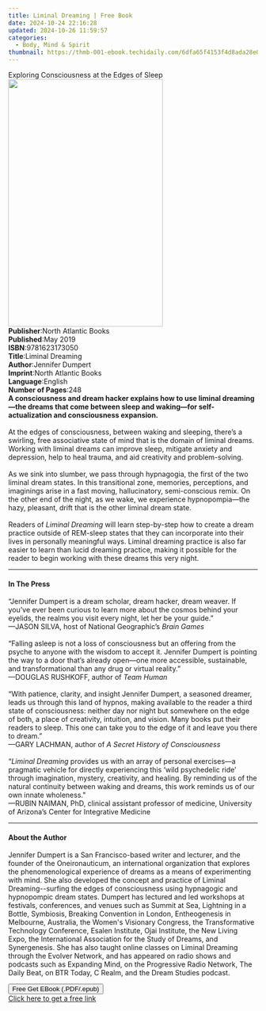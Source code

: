 ```yaml
---
title: Liminal Dreaming | Free Book
date: 2024-10-24 22:16:28
updated: 2024-10-26 11:59:57
categories:
  - Body, Mind & Spirit
thumbnail: https://thmb-001-ebook.techidaily.com/6dfa65f4153f4d8ada28e039bc739b42de5bf22a47fdb98e409576c377942e26.jpg
---
```

<main id="book-container">
  <div class="flex flex-col">
    <div class="book-brief flex-1 py-6 px-4 sm:p-6 md:py-10 md:px-8">
      <!-- brief-->
      <div class="book-brief-main">
        Exploring Consciousness at the Edges of Sleep
      </div>
    </div>
    <div
      class="book-meta-info flex-1 grid gap-4 col-start-1 col-end-3 row-start-1 sm:mb-6 sm:grid-cols-4 lg:gap-6 lg:col-start-2 lg:row-end-6 lg:row-span-6 lg:mb-0"
    >
      <div
        class="book-meta-info-left place-content-center mt-4 p-4 text-sm leading-6 col-start-2 col-span-2 dark:text-slate-400"
      >
        <img
          class="w-full h-500 object-cover rounded-lg sm:h-255 sm:col-span-2 lg:col-span-full"
          src="https://img-001-ebook.techidaily.com/30e5d0068166a0564be5a8f8735a5e184212a2df070b7773361fadb86b309d0e.jpg"
          alt=""
          width="312"
          height="500"
        />
      </div>
      <div
        class="book-meta-info-right mt-2 col-start-1 row-start-2 col-span-3 self-center"
      >
        <!-- meta data  -->
        <div class="flex flex-col px-4 md:px-8">
          <div class="flex-1">
            <strong>Publisher</strong>:<span class="px-2"
              >North Atlantic Books</span
            >
          </div>
          <div class="flex-1">
            <strong>Published</strong>:<span class="px-2">May 2019</span>
          </div>
          <div class="flex-1">
            <strong>ISBN</strong>:<span class="px-2">9781623173050</span>
          </div>
          <div class="flex-1">
            <strong>Title</strong>:<span class="px-2">Liminal Dreaming</span>
          </div>
          <div class="flex-1">
            <strong>Author</strong>:<span class="px-2">Jennifer Dumpert</span>
          </div>
          <div class="flex-1">
            <strong>Imprint</strong>:<span class="px-2"
              >North Atlantic Books</span
            >
          </div>
          <div class="flex-1">
            <strong>Language</strong>:<span class="px-2">English</span>
          </div>
          <div class="flex-1">
            <strong>Number of Pages</strong>:<span class="px-2">248</span>
          </div>
        </div>
      </div>
    </div>
    <div class="book-description flex-1 py-6 px-4 sm:p-6 md:py-10 md:px-8">
      <div class="book-description-main">
        <div accordion-content="" id="description">
          <b
            ><b
              >A consciousness and dream hacker explains how to use liminal
              dreaming—the dreams that come between sleep and waking—for
              self-actualization and consciousness expansion.</b
            ><br
          /></b>
          <br />At the edges of consciousness, between waking and sleeping,
          there’s a swirling, free&nbsp;associative state of mind that is the
          domain of liminal dreams. Working with liminal&nbsp;dreams can improve
          sleep, mitigate anxiety and depression, help to heal trauma,
          and&nbsp;aid creativity and problem-solving.<br /><br />As we sink
          into slumber, we pass through hypnagogia, the first of the two liminal
          dream states. In this transitional zone, memories, perceptions, and
          imaginings arise in a fast moving, hallucinatory, semi-conscious
          remix. On the other end of the night, as we wake, we experience
          hypnopompia—the hazy, pleasant, drift that is the other liminal dream
          state.&nbsp;<br /><br />
          Readers of <i>Liminal Dreaming</i> will learn step-by-step&nbsp;how to
          create a dream practice outside of REM-sleep states that they can
          incorporate&nbsp;into their lives in personally meaningful
          ways.&nbsp;Liminal dreaming practice is also far easier to learn than
          lucid dreaming practice, making it possible for the reader to begin
          working with these dreams this very night.
        </div>
        <div class="accordion-fader"></div>
      </div>
    </div>
    <div class="book-excerpts flex-1 py-6 px-4 sm:p-6 md:py-10 md:px-8">
      <!-- excerpts-->
      <div class="book-excerpts-main">
        <hr />
        <h4 class="placeholder placeholder-heading">
          <span>In The Press</span>
        </h4>
        <p>
          “Jennifer Dumpert is a dream scholar, dream hacker, dream weaver. If
          you’ve ever been&nbsp;curious to learn more about the cosmos behind
          your eyelids, the realms you visit every&nbsp;night, let her be your
          guide.”<br />—JASON SILVA, host of National Geographic’s
          <i>Brain Games</i><br />&nbsp;<br />“Falling asleep is not a loss of
          consciousness but an offering from the psyche to anyone&nbsp;with the
          wisdom to accept it. Jennifer Dumpert is pointing the way to a door
          that’s&nbsp;already open—one more accessible, sustainable, and
          transformational than any drug&nbsp;or virtual reality.”<br />—DOUGLAS
          RUSHKOFF, author of&nbsp;<i>Team Human</i><br />&nbsp;<br />“With
          patience, clarity, and insight Jennifer Dumpert, a seasoned dreamer,
          leads us&nbsp;through this land of hypnos, making available to the
          reader a third state of consciousness:&nbsp;neither day nor night but
          somewhere on the edge of both, a place of creativity,&nbsp;intuition,
          and vision. Many books put their readers to sleep. This one can take
          you to&nbsp;the edge of it and leave you there to dream.”<br />—GARY
          LACHMAN, author of&nbsp;<i>A Secret History of Consciousness</i
          ><br />&nbsp;<br />“<i>Liminal Dreaming&nbsp;</i>provides us with an
          array of personal exercises—a pragmatic vehicle&nbsp;for directly
          experiencing this ‘wild psychedelic ride’ through imagination,
          mystery,&nbsp;creativity, and healing. By reminding us of the natural
          continuity between waking and&nbsp;dreams, this work reminds us of our
          own innate wholeness."<br />—RUBIN NAIMAN, PhD, clinical assistant
          professor of medicine, University of Arizona’s&nbsp;Center for
          Integrative Medicine
        </p>
      </div>
    </div>
    <div class="book-about-author flex-1 py-6 px-4 sm:p-6 md:py-10 md:px-8">
      <!-- about author-->
      <div class="book-main-author-main">
        <hr />
        <h4 class="placeholder placeholder-heading">
          <span>About the Author</span>
        </h4>
        <p>
          Jennifer Dumpert is a San Francisco-based writer and lecturer, and the
          founder of the Oneironauticum, an international organization that
          explores the phenomenological experience of dreams as a means of
          experimenting with mind. She also developed the concept and practice
          of Liminal Dreaming--surfing the edges of consciousness using
          hypnagogic and hypnopompic dream states. Dumpert has lectured and led
          workshops at festivals, conferences, and venues such as Summit at Sea,
          Lightning in a Bottle, Symbiosis, Breaking Convention in London,
          Entheogenesis in Melbourne, Australia, the Women's Visionary Congress,
          the Transformative Technology Conference, Esalen Institute, Ojai
          Institute, the New Living Expo, the International Association for the
          Study of Dreams, and Synergenesis. She has also taught online classes
          on Liminal Dreaming through the Evolver Network, and has appeared on
          radio shows and podcasts such as Expanding Mind, on the Progressive
          Radio Network, The Daily Beat, on BTR Today, C Realm, and the Dream
          Studies podcast.
        </p>
      </div>
    </div>
    <div class="book-free-get flex-1 py-6 px-4 sm:p-6 md:py-10 md:px-8">
      <button
        id="btn-free-get"
        class="bg-blue-500 hover:bg-blue-700 text-white font-bold py-2 px-4 rounded"
      >
        Free Get EBook (.PDF/.epub)
      </button>
      <div id="countdown-display" class="px-2 text-lg mt-2"></div>
      <a
        id="free-link"
        class="hidden bg-blue-500 hover:bg-blue-700 text-white font-bold py-2 px-4 rounded"
        href="https://www.ebooks.com/en-us/book/96186962/liminal-dreaming/jennifer-dumpert/"
        target="_blank"
        >Click here to get a free link</a
      >
    </div>
    <script>
      let countdownTime = 0;
      let countdownInterval = null;
      document
        .getElementById('btn-free-get')
        .addEventListener('click', startCountdown);
      function startCountdown() {
        countdownTime = new Date().getTime() + 60000 * 3;
        countdownInterval = setInterval(updateCountdown, 1000);
        document.getElementById('btn-free-get').disabled = true;
        document
          .getElementById('btn-free-get')
          .classList.add('bg-gray-500', 'cursor-not-allowed');
      }
      function updateCountdown() {
        let currentTime = new Date().getTime();
        let timeLeft = countdownTime - currentTime;
        let secondsLeft = Math.floor(timeLeft / 1000);
        document.getElementById('countdown-display').innerHTML =
          `Remaining time: ${secondsLeft} seconds.`;
        if (secondsLeft <= 0) {
          clearInterval(countdownInterval);
          document.getElementById('btn-free-get').classList.add('hidden');
          document.getElementById('free-link').classList.remove('hidden');
          document.getElementById('countdown-display').innerHTML = '';
        }
      }
    </script>
  </div>
</main>
